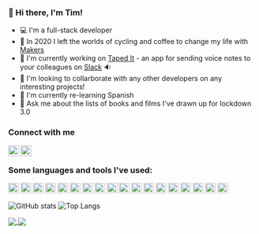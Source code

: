 ### 👋 Hi there, I'm Tim!

- 💻 I'm a full-stack developer
- 📖 In 2020 I left the worlds of cycling and coffee to change my life with [Makers](https://makers.tech/about-us/)
- :telescope: I'm currently working on [Taped It](https://github.com/voice-notes) - an app for sending voice notes to your colleagues on [Slack](https://slack.com/intl/en-gb/) :sound:
- :dancers: I'm looking to collarborate with any other developers on any interesting projects!
- :seedling: I'm currently re-learning Spanish
- :speech_balloon: Ask me about the lists of books and films I've drawn up for lockdown 3.0

### Connect with me

[<img align="left" alt="Chris | LinkedIn" width="22px" src="https://upload.wikimedia.org/wikipedia/commons/c/c9/Linkedin.svg" target='_blank'/>](https://www.linkedin.com/in/chris-cooney-003028160/)
[<img align="left" alt="Tim | Outlook" width="22px" src="https://upload.wikimedia.org/wikipedia/commons/4/48/Outlook.com_icon.svg" />](mailto:timcpb@outlook.com)
<br/>

### Some languages and tools I've used:

<a href="https://developer.mozilla.org/en-US/docs/Web/JavaScript" title="JavaScript"><img src="https://github.com/tomchen/stack-icons/blob/master/logos/javascript.svg" alt="JavaScript" width="21px" height="21px"></a>
<a href="https://www.typescriptlang.org/" title="Typescript"><img src="https://github.com/tomchen/stack-icons/blob/master/logos/typescript-icon.svg" alt="Typescript" width="21px" height="21px"></a>
<a href="https://www.ruby-lang.org/en/" title="Ruby"><img src="https://upload.wikimedia.org/wikipedia/commons/7/73/Ruby_logo.svg" alt="Ruby" width="21px" height="21px"></a>
<a href="https://www.w3.org/TR/html5/" title="HTML5"><img src="https://github.com/tomchen/stack-icons/blob/master/logos/html-5.svg" alt="HTML5" width="21px" height="21px"></a>
<a href="https://www.w3.org/TR/CSS/" title="CSS3"><img src="https://github.com/tomchen/stack-icons/blob/master/logos/css-3.svg" alt="CSS3" width="21px" height="21px"></a>
<a href="https://reactjs.org/" title="React"><img src="https://github.com/tomchen/stack-icons/blob/master/logos/react.svg" alt="React" width="21px" height="21px"></a>
<a href="https://rubyonrails.org/" title="Rails"><img src="https://upload.wikimedia.org/wikipedia/commons/1/16/Ruby_on_Rails-logo.png" alt="Rails" width="21px" height="21px"></a>
<a href="https://nodejs.org/" title="Node.js"><img src="https://github.com/tomchen/stack-icons/blob/master/logos/nodejs-icon.svg" alt="Node.js" width="21px" height="21px"></a>
<a href="https://www.mongodb.org/" title="MongoDB"><img src="https://github.com/tomchen/stack-icons/blob/master/logos/mongodb-icon.svg" alt="MongoDB" width="21px" height="21px"></a>
<a href="https://graphql.org/" title="GraphQL"><img src="https://github.com/tomchen/stack-icons/blob/master/logos/graphql.svg" alt="GraphQL" width="21px" height="21px"></a>
<a href="https://www.postgresql.org/" title="PostgreSQL"><img src="https://upload.wikimedia.org/wikipedia/commons/thumb/2/29/Postgresql_elephant.svg/1080px-Postgresql_elephant.svg.png" alt="PostgreSQL" width="21px" height="21px"></a>
<a href="https://jestjs.io/" title="Jest"><img src="https://github.com/tomchen/stack-icons/blob/master/logos/jest.svg" alt="Jest" width="21px" height="21px"></a>
<a href="https://jasmine.github.io/" title="Jasmine"><img src="https://upload.wikimedia.org/wikipedia/en/thumb/2/22/Logo_jasmine.svg/1280px-Logo_jasmine.svg.png" alt="Jasmine" width="21px" height="21px"></a>
<a href="https://www.cypress.io/" title="Cypress"><img src="https://iconape.com/wp-content/files/gj/370774/svg/370774.svg" alt="Cypress" width="21px" height="21px"></a>
<a href="https://rspec.info/" title="RSpec"><img src="https://iconape.com/wp-content/png_logo_vector/rspec-logo.png" alt="RSpec" width="21px" height="21px"></a>
<a href="https://material-ui.com/" title="Material UI"><img src="https://github.com/tomchen/stack-icons/blob/master/logos/material-ui.svg" alt="Material UI" width="21px" height="21px"></a>
<a href="https://www.heroku.com/" title="Heouku"><img src="https://github.com/tomchen/stack-icons/blob/master/logos/heroku-icon.svg" alt="Heroku" width="21px" height="21px"></a>
<a href="https://circleci.com/" title="CircleCI"><img src="https://github.com/tomchen/stack-icons/blob/master/logos/circleci.svg" alt="CircleCI" width="21px" height="21px"></a>
<br />

![GitHub stats](https://github-readme-stats.vercel.app/api?username=TimCPB&show_icons=true&theme=tokyonight&count_private=true&include_all_commits=true)
![Top Langs](https://github-readme-stats.vercel.app/api/top-langs/?username=TimCPB&theme=tokyonight&count_private=true&include_all_commits=true&layout=compact)

<a href="https://github.com/TimCPB/github-readme-stats">
  <img align="center" src="https://github-readme-stats.vercel.app/api?username=TimCPB&show_icons=true&theme=tokyonight&count_private=true&include_all_commits=true" />
</a>
<a href="https://github.com/TimCPB/convoychat">
  <img align="center" src="https://github-readme-stats.vercel.app/api/top-langs/?username=TimCPB&theme=tokyonight&count_private=true&include_all_commits=true&layout=compact" />
</a>
